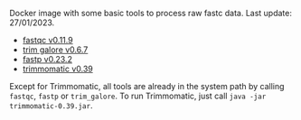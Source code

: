 Docker image with some basic tools to process raw fastc data. Last update: 27/01/2023.

- [fastqc v0.11.9](https://www.bioinformatics.babraham.ac.uk/projects/fastqc/)
- [trim galore v0.6.7](https://www.bioinformatics.babraham.ac.uk/projects/trim_galore/)
- [fastp v0.23.2](https://github.com/OpenGene/fastp)
- [trimmomatic v0.39](http://www.usadellab.org/cms/?page=trimmomatic)

Except for Trimmomatic, all tools are already in the system path by calling `fastqc`, `fastp` or `trim_galore`.
To run Trimmomatic, just call `java -jar trimmomatic-0.39.jar`.
